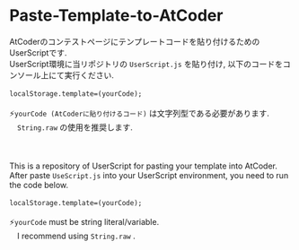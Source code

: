 # Paste-Template-to-AtCoder
AtCoderのコンテストページにテンプレートコードを貼り付けるためのUserScriptです.<br>
UserScript環境に当リポジトリの ```UserScript.js``` を貼り付け, 以下のコードをコンソール上にて実行ください.<br><br>
```localStorage.template=(yourCode);```<br><br>
:zap:```yourCode (AtCoderに貼り付けるコード)``` は文字列型である必要があります.<br>
　```String.raw``` の使用を推奨します.<br><br><br><br>
This is a repository of UserScript for pasting your template into AtCoder.<br>
After paste ```UseScript.js``` into your UserScript environment, you need to run the code below.<br><br>
```localStorage.template=(yourCode);```<br><br>
:zap:```yourCode``` must be string literal/variable.<br>
　I recommend using ```String.raw``` .
